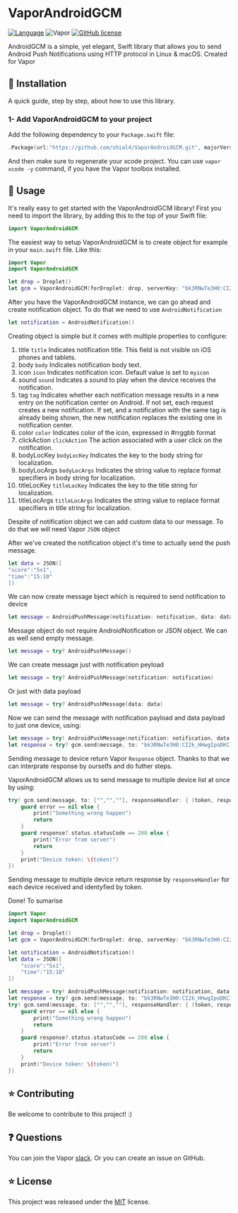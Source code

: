# VaporAndroidGCM

[![Language](https://img.shields.io/badge/Swift-3-brightgreen.svg)](http://swift.org)
![Vapor](https://img.shields.io/badge/Vapor-1.0.0-green.svg)
[![GitHub license](https://img.shields.io/badge/license-MIT-blue.svg)](https://raw.githubusercontent.com/shial4/VaporAndroidGCM/master/LICENSE)

AndroidGCM is a simple, yet elegant, Swift library that allows you to send Android Push Notifications using HTTP protocol in Linux & macOS. Created for Vapor

## 🔧 Installation

A quick guide, step by step, about how to use this library.

### 1- Add VaporAndroidGCM to your project

Add the following dependency to your `Package.swift` file:

```swift
.Package(url:"https://github.com/shial4/VaporAndroidGCM.git", majorVersion: 0, minor: 1)
```

And then make sure to regenerate your xcode project. You can use `vapor xcode -y` command, if you have the Vapor toolbox installed.

## 🚀 Usage

It's really easy to get started with the VaporAndroidGCM library! First you need to import the library, by adding this to the top of your Swift file:
```swift
import VaporAndroidGCM
```
The easiest way to setup VaporAndroidGCM is to create object for example in your `main.swift` file. Like this:
```swift
import Vapor
import VaporAndroidGCM

let drop = Droplet()
let gcm = VaporAndroidGCM(forDroplet: drop, serverKey: "bk3RNwTe3H0:CI2k_HHwgIpoDKCIZvvDMExUdFQ3P1...")
```
After you have the VaporAndroidGCM instance, we can go ahead and create notification object. To do that we need to use `AndroidNotification`
```swift
let notification = AndroidNotification()
```
Creating object is simple but it comes with multiple properties to configure:
1. title `title`
Indicates notification title. This field is not visible on iOS phones and tablets.
2. body `body`
Indicates notification body text.
3. icon `icon`
Indicates notification icon. Default value is set to `myicon` 
4. sound `sound`
Indicates a sound to play when the device receives the notification.
5. tag `tag`
Indicates whether each notification message results in a new entry on the notification center on Android. If not set, each request creates a new notification. If set, and a notification with the same tag is already being shown, the new notification replaces the existing one in notification center.
6. color `color`
Indicates color of the icon, expressed in #rrggbb format
7. clickAction `clickAction`
The action associated with a user click on the notification.
8. bodyLocKey `bodyLocKey`
Indicates the key to the body string for localization.
9. bodyLocArgs `bodyLocArgs`
Indicates the string value to replace format specifiers in body string for localization.
10. titleLocKey `titleLocKey`
Indicates the key to the title string for localization.
11. titleLocArgs `titleLocArgs`
Indicates the string value to replace format specifiers in title string for localization.


Despite of notification object we can add custom data to our message. To do that we will need Vapor `JSON` object 

After we've created the notification object it's time to actually send the push message.
```swift
let data = JSON([
"score":"5x1",
"time":"15:10"
])
```
We can now create message bject which is required to send notification to device
```swift
let message = AndroidPushMessage(notification: notification, data: data)
```
Message object do not require AndroidNotification or JSON object. We can as well send empty message.
```swift
let message = try? AndroidPushMessage()
```
We can create message just with notification peyload
```swift
let message = try? AndroidPushMessage(notification: notification)
```
Or just with data payload
```swift
let message = try? AndroidPushMessage(data: data)
```

Now we can send the message with notification payload and data payload to just one device, using:
```swift
let message = try! AndroidPushMessage(notification: notification, data: data)
let response = try? gcm.send(message, to: "bk3RNwTe3H0:CI2k_HHwgIpoDKCIZvvDMExUdFQ3P1...")
```
Sending message to device return Vapor `Response` object. Thanks to that we can interprate response by ourselfs and do futher steps.

VaporAndroidGCM allows us to send message to multiple device list at once by using: 

```swift
try! gcm.send(message, to: ["","",""], responseHandler: { (token, response, error) in
    guard error == nil else {
        print("Something wrong happen")
        return
    }
    guard response?.status.statusCode == 200 else {
        print("Error from server")
        return
    }
    print("Device token: \(token)")
})
```
Sending message to multiple device return response by `responseHandler` for each device received and identyfied by token.

Done!
To sumarise
```swift
import Vapor
import VaporAndroidGCM

let drop = Droplet()
let gcm = VaporAndroidGCM(forDroplet: drop, serverKey: "bk3RNwTe3H0:CI2k_HHwgIpoDKCIZvvDMExUdFQ3P1...")

let notification = AndroidNotification()
let data = JSON([
    "score":"5x1",
    "time":"15:10"
])

let message = try! AndroidPushMessage(notification: notification, data: data)
let response = try? gcm.send(message, to: "bk3RNwTe3H0:CI2k_HHwgIpoDKCIZvvDMExUdFQ3P1...")
try! gcm.send(message, to: ["","",""], responseHandler: { (token, response, error) in
    guard error == nil else {
        print("Something wrong happen")
        return
    }
    guard response?.status.statusCode == 200 else {
        print("Error from server")
        return
    }
    print("Device token: \(token)")
})
```

## ⭐ Contributing

Be welcome to contribute to this project! :)

## ❓ Questions

You can join the Vapor [slack](http://vapor.team). Or you can create an issue on GitHub.

## ⭐ License

This project was released under the [MIT](LICENSE) license.
